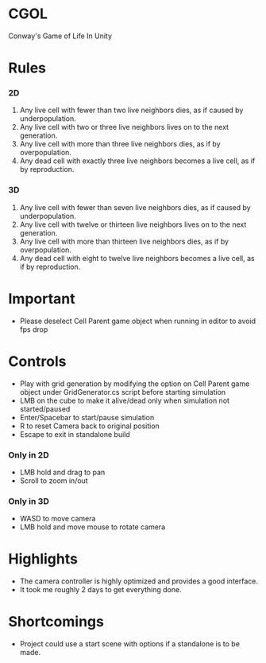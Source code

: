 # CGOL
Conway's Game of Life In Unity 

# Rules #
### 2D ###
1. Any live cell with fewer than two live neighbors dies, as if caused by underpopulation.
2. Any live cell with two or three live neighbors lives on to the next generation.
3. Any live cell with more than three live neighbors dies, as if by overpopulation.
4. Any dead cell with exactly three live neighbors becomes a live cell, as if by reproduction.
### 3D ###
1. Any live cell with fewer than seven live neighbors dies, as if caused by underpopulation.
2. Any live cell with twelve or thirteen live neighbors lives on to the next generation.
3. Any live cell with more than thirteen live neighbors dies, as if by overpopulation.
4. Any dead cell with eight to twelve live neighbors becomes a live cell, as if by reproduction.

# Important #
* Please deselect Cell Parent game object when running in editor to avoid fps drop

# Controls #
* Play with grid generation by modifying the option on Cell Parent game object under GridGenerator.cs script before starting simulation
* LMB on the cube to make it alive/dead only when simulation not started/paused
* Enter/Spacebar to start/pause simulation
* R to reset Camera back to original position
* Escape to exit in standalone build
### Only in 2D ###
* LMB hold and drag to pan
* Scroll to zoom in/out
### Only in 3D ###
* WASD to move camera 
* LMB hold and move mouse to rotate camera


# Highlights #
* The camera controller is highly optimized and provides a good interface.
* It took me roughly 2 days to get everything done.

# Shortcomings #
* Project could use a start scene with options if a standalone is to be made.